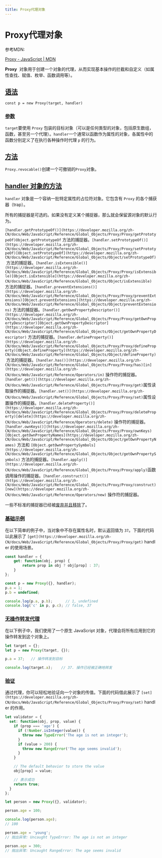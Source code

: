 ```yaml
---
title: Proxy代理对象
---
```


# Proxy代理对象

参考MDN: 

[Proxy - JavaScript | MDN](https://developer.mozilla.org/zh-CN/docs/Web/JavaScript/Reference/Global_Objects/Proxy)

**Proxy**
 对象用于创建一个对象的代理，从而实现基本操作的拦截和自定义（如属性查找、赋值、枚举、函数调用等）。

## [语法](https://developer.mozilla.org/zh-CN/docs/Web/JavaScript/Reference/Global_Objects/Proxy#%E8%AF%AD%E6%B3%95)

`const p = new Proxy(target, handler)`

### [参数](https://developer.mozilla.org/zh-CN/docs/Web/JavaScript/Reference/Global_Objects/Proxy#%E5%8F%82%E6%95%B0)

`target`要使用 `Proxy` 包装的目标对象（可以是任何类型的对象，包括原生数组，函数，甚至另一个代理）。`handler`一个通常以函数作为属性的对象，各属性中的函数分别定义了在执行各种操作时代理 `p` 的行为。

## [方法](https://developer.mozilla.org/zh-CN/docs/Web/JavaScript/Reference/Global_Objects/Proxy#%E6%96%B9%E6%B3%95)

`Proxy.revocable()`创建一个可撤销的`Proxy`对象。

## [handler 对象的方法](https://developer.mozilla.org/zh-CN/docs/Web/JavaScript/Reference/Global_Objects/Proxy#handler_%E5%AF%B9%E8%B1%A1%E7%9A%84%E6%96%B9%E6%B3%95)

`handler` 对象是一个容纳一批特定属性的占位符对象。它包含有 `Proxy` 的各个捕获器（trap）。

所有的捕捉器是可选的。如果没有定义某个捕捉器，那么就会保留源对象的默认行为。

`[handler.getPrototypeOf()](https://developer.mozilla.org/zh-CN/docs/Web/JavaScript/Reference/Global_Objects/Proxy/Proxy/getPrototypeOf)Object.getPrototypeOf` 方法的捕捉器。`[handler.setPrototypeOf()](https://developer.mozilla.org/zh-CN/docs/Web/JavaScript/Reference/Global_Objects/Proxy/Proxy/setPrototypeOf)[Object.setPrototypeOf](https://developer.mozilla.org/zh-CN/docs/Web/JavaScript/Reference/Global_Objects/Object/setPrototypeOf)` 方法的捕捉器。`[handler.isExtensible()](https://developer.mozilla.org/zh-CN/docs/Web/JavaScript/Reference/Global_Objects/Proxy/Proxy/isExtensible)[Object.isExtensible](https://developer.mozilla.org/zh-CN/docs/Web/JavaScript/Reference/Global_Objects/Object/isExtensible)` 方法的捕捉器。`[handler.preventExtensions()](https://developer.mozilla.org/zh-CN/docs/Web/JavaScript/Reference/Global_Objects/Proxy/Proxy/preventExtensions)[Object.preventExtensions](https://developer.mozilla.org/zh-CN/docs/Web/JavaScript/Reference/Global_Objects/Object/preventExtensions)` 方法的捕捉器。`[handler.getOwnPropertyDescriptor()](https://developer.mozilla.org/zh-CN/docs/Web/JavaScript/Reference/Global_Objects/Proxy/Proxy/getOwnPropertyDescriptor)[Object.getOwnPropertyDescriptor](https://developer.mozilla.org/zh-CN/docs/Web/JavaScript/Reference/Global_Objects/Object/getOwnPropertyDescriptor)` 方法的捕捉器。`[handler.defineProperty()](https://developer.mozilla.org/zh-CN/docs/Web/JavaScript/Reference/Global_Objects/Proxy/Proxy/defineProperty)[Object.defineProperty](https://developer.mozilla.org/zh-CN/docs/Web/JavaScript/Reference/Global_Objects/Object/defineProperty)` 方法的捕捉器。`[handler.has()](https://developer.mozilla.org/zh-CN/docs/Web/JavaScript/Reference/Global_Objects/Proxy/Proxy/has)[in](https://developer.mozilla.org/zh-CN/docs/Web/JavaScript/Reference/Operators/in)` 操作符的捕捉器。`[handler.get()](https://developer.mozilla.org/zh-CN/docs/Web/JavaScript/Reference/Global_Objects/Proxy/Proxy/get)`属性读取操作的捕捉器。`[handler.set()](https://developer.mozilla.org/zh-CN/docs/Web/JavaScript/Reference/Global_Objects/Proxy/Proxy/set)`属性设置操作的捕捉器。`[handler.deleteProperty()](https://developer.mozilla.org/zh-CN/docs/Web/JavaScript/Reference/Global_Objects/Proxy/Proxy/deleteProperty)[delete](https://developer.mozilla.org/zh-CN/docs/Web/JavaScript/Reference/Operators/delete)` 操作符的捕捉器。`[handler.ownKeys()](https://developer.mozilla.org/zh-CN/docs/Web/JavaScript/Reference/Global_Objects/Proxy/Proxy/ownKeys)[Object.getOwnPropertyNames](https://developer.mozilla.org/zh-CN/docs/Web/JavaScript/Reference/Global_Objects/Object/getOwnPropertyNames)` 方法和 `[Object.getOwnPropertySymbols](https://developer.mozilla.org/zh-CN/docs/Web/JavaScript/Reference/Global_Objects/Object/getOwnPropertySymbols)` 方法的捕捉器。`[handler.apply()](https://developer.mozilla.org/zh-CN/docs/Web/JavaScript/Reference/Global_Objects/Proxy/Proxy/apply)`函数调用操作的捕捉器。`[handler.construct()](https://developer.mozilla.org/zh-CN/docs/Web/JavaScript/Reference/Global_Objects/Proxy/Proxy/construct)[new](https://developer.mozilla.org/zh-CN/docs/Web/JavaScript/Reference/Operators/new)` 操作符的捕捉器。

一些不标准的捕捉器已经被[废弃并且移除](https://developer.mozilla.org/zh-CN/docs/Web/JavaScript/Reference/Deprecated_and_obsolete_features#proxy)了。

### [基础示例](https://developer.mozilla.org/zh-CN/docs/Web/JavaScript/Reference/Global_Objects/Proxy#%E5%9F%BA%E7%A1%80%E7%A4%BA%E4%BE%8B)

在以下简单的例子中，当对象中不存在属性名时，默认返回值为 `37`。下面的代码以此展示了 `[get](https://developer.mozilla.org/zh-CN/docs/Web/JavaScript/Reference/Global_Objects/Proxy/Proxy/get)` handler 的使用场景。

```jsx
const handler = {
    get: function(obj, prop) {
        return prop in obj ? obj[prop] : 37;
    }
};

const p = new Proxy({}, handler);
p.a = 1;
p.b = undefined;

console.log(p.a, p.b);      // 1, undefined
console.log('c' in p, p.c); // false, 37

```

### [无操作转发代理](https://developer.mozilla.org/zh-CN/docs/Web/JavaScript/Reference/Global_Objects/Proxy#%E6%97%A0%E6%93%8D%E4%BD%9C%E8%BD%AC%E5%8F%91%E4%BB%A3%E7%90%86)

在以下例子中，我们使用了一个原生 JavaScript 对象，代理会将所有应用到它的操作转发到这个对象上。

```jsx
let target = {};
let p = new Proxy(target, {});

p.a = 37;   // 操作转发到目标

console.log(target.a);    // 37. 操作已经被正确地转发
```

### [验证](https://developer.mozilla.org/zh-CN/docs/Web/JavaScript/Reference/Global_Objects/Proxy#%E9%AA%8C%E8%AF%81)

通过代理，你可以轻松地验证向一个对象的传值。下面的代码借此展示了 `[set](https://developer.mozilla.org/zh-CN/docs/Web/JavaScript/Reference/Global_Objects/Proxy/Proxy/set)` handler 的作用。

```jsx
let validator = {
  set: function(obj, prop, value) {
    if (prop === 'age') {
      if (!Number.isInteger(value)) {
        throw new TypeError('The age is not an integer');
      }
      if (value > 200) {
        throw new RangeError('The age seems invalid');
      }
    }

    // The default behavior to store the value
    obj[prop] = value;

    // 表示成功
    return true;
  }
};

let person = new Proxy({}, validator);

person.age = 100;

console.log(person.age);
// 100

person.age = 'young';
// 抛出异常: Uncaught TypeError: The age is not an integer

person.age = 300;
// 抛出异常: Uncaught RangeError: The age seems invalid
```